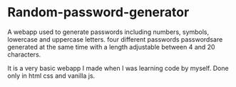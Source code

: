 # Random-password-generator
A webapp used to generate passwords including numbers, symbols, lowercase and uppercase letters.
four different passwords passwordsare generated at the same time with a length adjustable between 4 and 20 characters.

It is a very basic webapp I made when I was learning code by myself.
Done only in html css and vanilla js.
